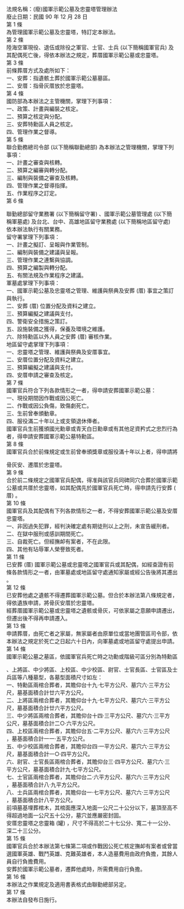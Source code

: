 法規名稱：(廢)國軍示範公墓及忠靈塔管理辦法  
廢止日期：民國 90 年 12 月 28 日  
第 1 條  
為管理國軍示範公墓及忠靈塔，特訂定本辦法。  
第 2 條  
陸海空軍現役、退伍或除役之軍官、士官、士兵 (以下簡稱國軍官兵) 及  
其配偶死亡後，得依本辦法之規定，葬厝國軍示範公墓或忠靈塔。  
第 3 條  
前條葬厝方式及處所如下：  
一、安葬：指遺骸土葬於國軍示範公墓墓區。  
二、安厝：指骨灰厝放於忠靈塔。  
第 4 條  
國防部為本辦法之主管機關，掌理下列事項：  
一、政策、計畫與編裝之核定。  
二、預算之核定與分配。  
三、安葬特勳區人員之核定。  
四、管理作業之督導。  
第 5 條  
聯合勤務總司令部 (以下簡稱聯勤總部) 為本辦法之管理機關，掌理下列  
事項：  
一、計畫之審查與核轉。  
二、預算之編審與轉分配。  
三、編制與裝備之審查及核轉。  
四、管理作業之督導指揮。  
五、作業程序之訂定。  
第 6 條  


聯勤總部留守業務署 (以下簡稱留守署) 、國軍示範公墓管理處 (以下簡  
稱軍墓處) 及台北、台中、高雄地區留守業務處 (以下簡稱地區留守處)  
依本辦法執行有關業務。  
留守署掌理下列事項：  
一、計畫之擬訂、呈報與作業管制。  
二、編制與裝備之建議與呈報。  
三、管理作業之連繫與協調。  
四、預算之編製與轉分配。  
五、有關法規及作業程序之建議。  
軍墓處掌理下列事項：  
一、國軍示範公墓及忠靈塔之管理、維護與祭典及安葬 (厝) 事宜之策訂  
與執行。  
二、安葬 (厝) 位置分配及資料之建立。  
三、預算編擬之建議與支付。  
四、警衛安全措施之策訂。  
五、設施裝備之獲得，保養及環境之維護。  
六、除特勳區以外人員之安葬 (厝) 審核作業。  
地區留守處掌理下列事項：  
一、忠靈塔之管理、維護與祭典及安厝事宜。  
二、安厝位置分配及資料之建立。  
三、預算編擬之建議與支付。  
四、安厝申請之審查及核定。  
第 7 條  
國軍官兵符合下列各款情形之一者，得申請安葬國軍示範公墓：  
一、現役期間因作戰或因公死亡。  
二、作戰或因公負傷，致傷劇死亡。  
三、生前曾奉頒動章。  
四、服役滿二十年以上或支領退休俸者。  
國軍官兵生前獲頒國光勳章或青天白日勳章或有其他足資矜式之忠烈行為  
者，得申請安葬國軍示範公墓特勳區。  
第 8 條  
國軍官兵合於前條規定或生前曾奉頒獎章或服役滿十年以上者，得申請將  


骨灰安、遷厝於忠靈塔。  
第 9 條  
合於前二條規定之國軍官兵配偶，得准與該官兵同碑同穴合葬於國軍示範  
公墓或共厝於忠靈塔，如其配偶先於國軍官兵死亡時，得申請先行安葬 (  
厝) 。  
第 10 條  
國軍官兵及其配偶有下列各款情形之一者，不得安葬國軍示範公墓及安厝  
忠靈塔。  
一、非因過失犯罪，經判決確定處有期徒刑以上之刑，未宣告緩刑者。  
二、在獄中服刑或感訓期間死亡。  
三、自裁死亡。但經撫卹有案者，不在此限。  
四、其他有玷辱軍人榮譽致死者。  
第 11 條  
已安葬 (厝) 國軍示範公墓或忠靈塔之國軍官兵或其配偶，如經查證有前  
條各款情形之一者，由軍墓處或地區留守處通知家屬或經公告後將其遷出  
。  
第 12 條  
已安葬他處之遺骸不得遷葬國軍示範公墓。但合於本辦法第八條規定者，  
得依遺族申請，將骨灰安厝於忠靈塔。  
經葬厝國軍示範公墓或忠靈塔之遺骸或骨灰，可依家屬之意願申請遷出，  
但遷出後不得再申請遷入。  
第 13 條  
申請葬厝，由死亡者之家屬，無家屬者由原單位或當地團管區司令部，依  
本辦法之規定於死亡之日起六十日內，向軍墓處或地區留守處提出申請。  
第 14 條  
國軍示範公墓之墓區，依國軍官兵死亡時之功勳或階級可區分別為特勳區  


、上將區、中少將區、上校區、中少校區、尉官、士官長區、士官區及士  
兵區等八種墓型，各墓型面積尺寸如左：  
一、特勳區兩棺合葬者，其贍仰台十九‧七平方公尺、墓穴六‧三平方公  
尺，墓基面積合計廿六平方公尺。  
二、上將區兩棺合葬者，其贍仰台十九‧七平方公尺、墓穴六‧三平方公  
尺，墓基面積合計廿六平方公尺。  
三、中少將區兩棺合葬者，其贍仰台十四‧三平方公尺、墓穴六‧三平方  
公尺，墓基面積合計二○‧六平方公尺。  
四、上校區兩棺合葬者，其贍仰台五‧二平方公尺、墓穴六‧三平方公尺  
，墓基面積合計一一‧五平方公尺。  
五、中少校區兩棺合葬者，其贍仰台四‧一平方公尺、墓穴六‧三平方公  
尺，墓基面積合計一○‧四平方公尺。  
六、尉官、士官長區兩棺合葬者，其贍仰台三‧四平方公尺、墓穴六‧三  
平方公尺，墓基面積合計九‧七平方公尺。  
七、士官區兩棺合葬者，其贍仰台二‧六平方公尺、墓穴六‧三平方公尺  
，墓基面積合計八‧九平方公尺。  
八、士兵區兩棺合葬者，其贍仰台一‧七平方公尺、墓穴六‧三平方公尺  
，墓基面積合計八平方公尺。  
前項墓基埋葬棺木，其棺面應深入地面一公尺二十公分以下，墓頂至高不  
得超過地面一公尺五十公分，墓穴並應嚴密封固。  
安厝忠靈塔之忠靈箱 (罐) ，尺寸不得高於二十七公分、寬二十一公分、  
深二十三公分。  
第 15 條  
國軍官兵合於本辦法第七條第二項或作戰因公死亡核定撫卹有案者或曾當  
選國軍英雄、戰鬥英雄、克難英雄者，本人造墓費用由政府負擔，其餘人  
員自行負擔費用。  
安葬於國軍示範公墓者，遷葬他處時，所需費用自行負擔。  
第 16 條  
本辦法之作業規定及適用書表格式由聯勤總部另定。  
第 17 條  
本辦法自發布日施行。  


